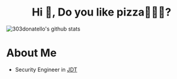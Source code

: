 <h1 align="center">Hi 👋, Do you like pizza🍕🍕🍕?</h1>                                 

![303donatello's github stats](https://github-readme-stats.vercel.app/api?username=303donatello&show_icons=true&theme=radical)

# About Me
- Security Engineer in [JDT](https://www.jdt.com.cn/)



